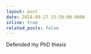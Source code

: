 ```yaml
---
layout: post
date: 2024-09-27 15:59:00-0400
inline: true
related_posts: false
---
```


Defended my PhD thesis
